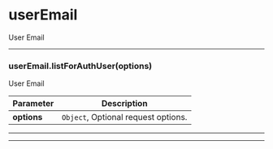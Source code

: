 # userEmail

User Email



* * *

### userEmail.listForAuthUser(options) 

User Email

**Parameter**| **Description** |
--------------|---------------
**options** | `Object`, Optional request options.|




---------------------------


* * *










